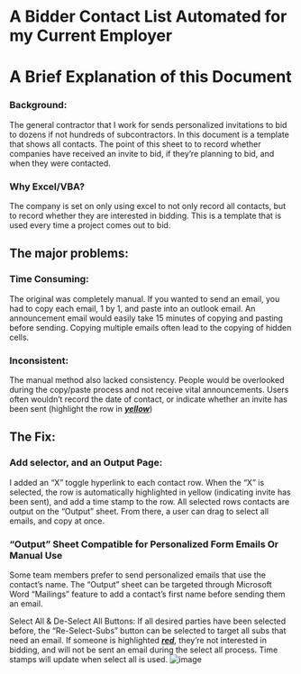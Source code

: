 # A Bidder Contact List Automated for my Current Employer

# A Brief Explanation of this Document
### Background:
The general contractor that I work for sends personalized invitations to bid to dozens if not hundreds of subcontractors. In this document is a template that shows all contacts. The point of this sheet to to record whether companies have received an invite to bid, if they’re planning to bid, and when they were contacted. 
### Why Excel/VBA?
The company is set on only using excel to not only record all contacts, but to record whether they are interested in bidding. This is a template that is used every time a project comes out to bid.


## The major problems:
### Time Consuming:
The original was completely manual. If you wanted to send an email, you had to copy each email, 1 by 1, and paste into an outlook email. An announcement email would easily take 15 minutes of copying and pasting before sending. Copying multiple emails often lead to the copying of hidden cells.

### Inconsistent:
The manual method also lacked consistency. People would be overlooked during the copy/paste process and not receive vital announcements. Users often wouldn’t record the date of contact, or indicate whether an invite has been sent (highlight the row in <ins>***yellow***</ins>)

## The Fix:
### Add selector, and an Output Page:
I added an “X” toggle hyperlink to each contact row. When the “X” is selected, the row is automatically highlighted in yellow (indicating invite has been sent), and add a time stamp to the row. All selected rows contacts are output on the “Output” sheet. From there, a user can drag to select all emails, and copy at once.

### “Output” Sheet Compatible for Personalized Form Emails Or Manual Use
Some team members prefer to send personalized emails that use the contact’s name. The “Output” sheet can be targeted through Microsoft Word “Mailings” feature to add a contact’s first name before sending them an email.

Select All & De-Select All Buttons:
If all desired parties have been selected before, the “Re-Select-Subs” button can be selected to target all subs that need an email. If someone is highlighted <ins>***red***</ins>, they’re not interested in bidding, and will not be sent an email during the select all process. Time stamps will update when select all is used.
![image](https://github.com/user-attachments/assets/41f5415b-e840-4911-b203-5ea1e4ae02ea)
